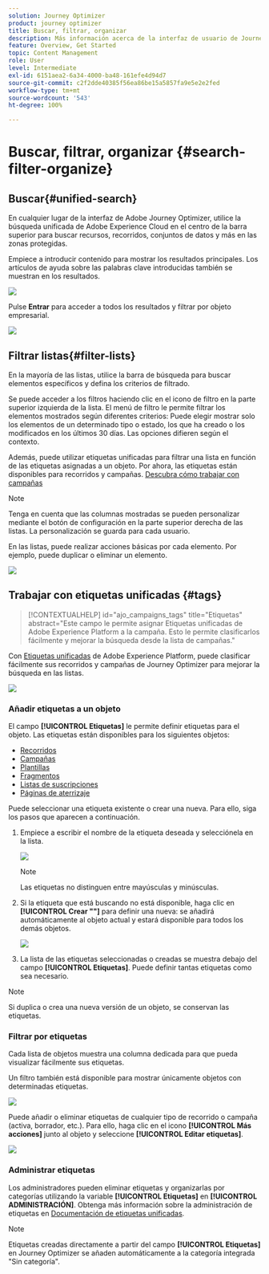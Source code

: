 ```yaml
---
solution: Journey Optimizer
product: journey optimizer
title: Buscar, filtrar, organizar
description: Más información acerca de la interfaz de usuario de Journey Optimizer
feature: Overview, Get Started
topic: Content Management
role: User
level: Intermediate
exl-id: 6151aea2-6a34-4000-ba48-161efe4d94d7
source-git-commit: c2f2dde40385f56ea86be15a5857fa9e5e2e2fed
workflow-type: tm+mt
source-wordcount: '543'
ht-degree: 100%

---
```


# Buscar, filtrar, organizar {#search-filter-organize}

## Buscar{#unified-search}

En cualquier lugar de la interfaz de Adobe Journey Optimizer, utilice la búsqueda unificada de Adobe Experience Cloud en el centro de la barra superior para buscar recursos, recorridos, conjuntos de datos y más en las zonas protegidas.

Empiece a introducir contenido para mostrar los resultados principales. Los artículos de ayuda sobre las palabras clave introducidas también se muestran en los resultados.

![](assets/unified-search.png)

Pulse **Entrar** para acceder a todos los resultados y filtrar por objeto empresarial.

![](assets/search-and-filter.png)

## Filtrar listas{#filter-lists}

En la mayoría de las listas, utilice la barra de búsqueda para buscar elementos específicos y defina los criterios de filtrado.

Se puede acceder a los filtros haciendo clic en el icono de filtro en la parte superior izquierda de la lista. El menú de filtro le permite filtrar los elementos mostrados según diferentes criterios: Puede elegir mostrar solo los elementos de un determinado tipo o estado, los que ha creado o los modificados en los últimos 30 días. Las opciones difieren según el contexto.

Además, puede utilizar etiquetas unificadas para filtrar una lista en función de las etiquetas asignadas a un objeto. Por ahora, las etiquetas están disponibles para recorridos y campañas. [Descubra cómo trabajar con campañas](#tags)

>[!NOTE]
>
>Tenga en cuenta que las columnas mostradas se pueden personalizar mediante el botón de configuración en la parte superior derecha de las listas. La personalización se guarda para cada usuario.

En las listas, puede realizar acciones básicas por cada elemento. Por ejemplo, puede duplicar o eliminar un elemento.

![](assets/journey4.png)

## Trabajar con etiquetas unificadas {#tags}

>[!CONTEXTUALHELP]
>id="ajo_campaigns_tags"
>title="Etiquetas"
>abstract="Este campo le permite asignar Etiquetas unificadas de Adobe Experience Platform a la campaña. Esto le permite clasificarlos fácilmente y mejorar la búsqueda desde la lista de campañas."

Con [Etiquetas unificadas](https://experienceleague.adobe.com/docs/experience-platform/administrative-tags/overview.html?lang=es) de Adobe Experience Platform, puede clasificar fácilmente sus recorridos y campañas de Journey Optimizer para mejorar la búsqueda en las listas.

![](../rn/assets/do-not-localize/campaigns-tag.gif)


### Añadir etiquetas a un objeto

El campo **[!UICONTROL Etiquetas]** le permite definir etiquetas para el objeto. Las etiquetas están disponibles para los siguientes objetos:

* [Recorridos](../building-journeys/journey-gs.md#change-properties)
* [Campañas](../campaigns/create-campaign.md#create)
* [Plantillas](../content-management/content-templates.md)
* [Fragmentos](../content-management/fragments.md)
* [Listas de suscripciones](../landing-pages/subscription-list.md)
* [Páginas de aterrizaje](../landing-pages/create-lp.md)

Puede seleccionar una etiqueta existente o crear una nueva. Para ello, siga los pasos que aparecen a continuación.

1. Empiece a escribir el nombre de la etiqueta deseada y selecciónela en la lista.

   ![](assets/tags1.png)

   >[!NOTE]
   >
   > Las etiquetas no distinguen entre mayúsculas y minúsculas.

1. Si la etiqueta que está buscando no está disponible, haga clic en **[!UICONTROL Crear &quot;&quot;]** para definir una nueva: se añadirá automáticamente al objeto actual y estará disponible para todos los demás objetos.

   ![](assets/tags4.png)

1. La lista de las etiquetas seleccionadas o creadas se muestra debajo del campo **[!UICONTROL Etiquetas]**. Puede definir tantas etiquetas como sea necesario.

>[!NOTE]
> 
> Si duplica o crea una nueva versión de un objeto, se conservan las etiquetas.

### Filtrar por etiquetas

Cada lista de objetos muestra una columna dedicada para que pueda visualizar fácilmente sus etiquetas.

Un filtro también está disponible para mostrar únicamente objetos con determinadas etiquetas.

![](assets/tags2.png)

Puede añadir o eliminar etiquetas de cualquier tipo de recorrido o campaña (activa, borrador, etc.). Para ello, haga clic en el icono **[!UICONTROL Más acciones]** junto al objeto y seleccione **[!UICONTROL Editar etiquetas]**.

![](assets/tags3.png)

### Administrar etiquetas

Los administradores pueden eliminar etiquetas y organizarlas por categorías utilizando la variable **[!UICONTROL Etiquetas]** en **[!UICONTROL ADMINISTRACIÓN]**. Obtenga más información sobre la administración de etiquetas en [Documentación de etiquetas unificadas](https://experienceleague.adobe.com/docs/experience-platform/administrative-tags/ui/managing-tags.html?lang=es).

>[!NOTE]
>
> Etiquetas creadas directamente a partir del campo **[!UICONTROL Etiquetas]** en Journey Optimizer se añaden automáticamente a la categoría integrada &quot;Sin categoría&quot;.
